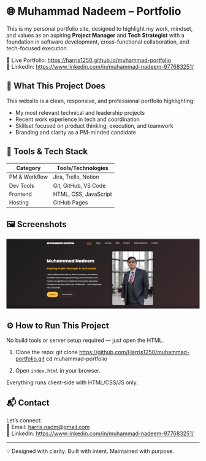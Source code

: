 # 🌐 Muhammad Nadeem – Portfolio

This is my personal portfolio site, designed to highlight my work, mindset, and values as an aspiring **Project Manager** and **Tech Strategist** with a foundation in software development, cross-functional collaboration, and tech-focused execution.

🔗 Live Portfolio: https://harris1250.github.io/muhammad-portfolio  
🔗 LinkedIn: https://www.linkedin.com/in/muhammad-nadeem-977683251/

## 👋 What This Project Does

This website is a clean, responsive, and professional portfolio highlighting:

- My most relevant technical and leadership projects
- Recent work experience in tech and coordination
- Skillset focused on product thinking, execution, and teamwork
- Branding and clarity as a PM-minded candidate

## 🧠 Tools & Tech Stack

| Category       | Tools/Technologies         |
|----------------|-----------------------------|
| PM & Workflow  | Jira, Trello, Notion        |
| Dev Tools      | Git, GitHub, VS Code        |
| Frontend       | HTML, CSS, JavaScript       |
| Hosting        | GitHub Pages                |

## 🖼️ Screenshots

![Homepage Screenshot](screenshots/homepage-screenshot.png)

## ⚙️ How to Run This Project

No build tools or server setup required — just open the HTML.

1. Clone the repo:
   git clone https://github.com/Harris1250/muhammad-portfolio.git
   cd muhammad-portfolio

2. Open `index.html` in your browser.

Everything runs client-side with HTML/CSS/JS only.

## 📬 Contact

Let’s connect:  
📧 Email: harris.nadm@gmail.com  
🔗 LinkedIn: https://www.linkedin.com/in/muhammad-nadeem-977683251/

---

💡 Designed with clarity. Built with intent. Maintained with purpose.
